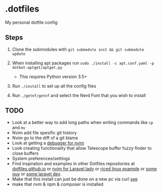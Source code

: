 # .dotfiles

My personal dotfile config

## Steps
1. Clone the submodules with `git submodule init && git submodule update`

2. When installing apt packages run `sudo ./install -c apt.conf.yaml -p dotbot-aptget/aptget.py`
    - This requires Python version 3.5+

3. Run `./install` to set up all the config files

4. Run `./getnf/getnf` and select the Nerd Font that you wish to install

## TODO
- Look at a better way to add long paths when writing commands like `cp` and `mv`
- Nvim add file spesific git history
- Nvim go to the diff of a git blame
- Look at getting a [ debugger for nvim ](https://github.com/mfussenegger/nvim-dap)
- Look creating functionality that allow Telescope buffer fuzzy finder to close buffers
- System preferences/settings
- Find inspiration and examples in other Dotfiles repositories at [dotfiles.github.io](https://dotfiles.github.io/) or [nvim for Laravel lady](https://github.com/jessarcher/dotfiles) or [riced linux example](https://github.com/Amitabha37377/Awful-DOTS/tree/master) or [some guy](https://github.com/yutkat/dotfiles/tree/main) or [some laravel dev](https://github.com/shxfee/dotfiles/tree/master).
- Make that this install can just be done on a new pc via curl [see](https://github.com/nickjj/dotfiles)
- make that nvm & npm & composer is installed
